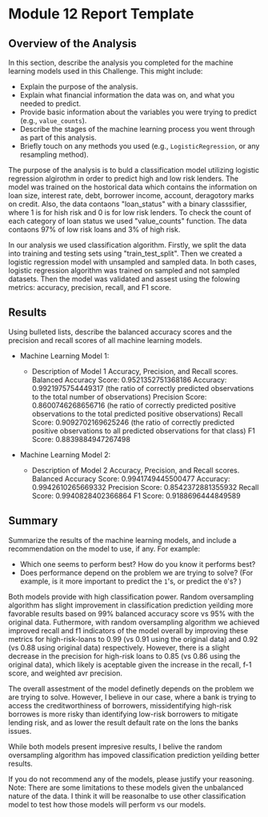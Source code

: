 # Module 12 Report Template

## Overview of the Analysis

In this section, describe the analysis you completed for the machine learning models used in this Challenge. This might include:

* Explain the purpose of the analysis.
* Explain what financial information the data was on, and what you needed to predict.
* Provide basic information about the variables you were trying to predict (e.g., `value_counts`).
* Describe the stages of the machine learning process you went through as part of this analysis.
* Briefly touch on any methods you used (e.g., `LogisticRegression`, or any resampling method).

The purpose of the analysis is to buld a classification model utilizing logistic regression algirothm in order to predict high and low risk lenders. The model was trained on the hostorical data which contains the information on loan size, interest rate, debt, borrower income, account, deragotory marks on credit. Also, the data contaons "loan_status" with a binary classsifier, where 1 is for hish risk and 0 is for low risk lenders. To check the count of each category of loan status we used "value_counts" function. The data contaons 97% of low risk loans and 3% of high risk.

In our analysis we used classification algorithm. Firstly, we split the data into training and testing sets using "train_test_split". Then we created a logistic regression model with unsampled and sampled data. In both cases, logistic regression algorithm was trained on sampled and not sampled datasets. Then the model was validated and assest using the folowing metrics: accuracy, precision, recall, and F1 score.

## Results

Using bulleted lists, describe the balanced accuracy scores and the precision and recall scores of all machine learning models.

* Machine Learning Model 1:
  * Description of Model 1 Accuracy, Precision, and Recall scores.
Balanced Accuracy Score: 0.9521352751368186
Accuracy: 0.9921975754449317 (the ratio of correctly predicted observations to the total number of observations)
Precision Score: 0.8600746268656716 (he ratio of correctly predicted positive observations to the total predicted positive observations)
Recall Score: 0.9092702169625246 (the ratio of correctly predicted positive observations to all predicted observations for that class)
F1 Score: 0.8839884947267498


* Machine Learning Model 2:
  * Description of Model 2 Accuracy, Precision, and Recall scores.
Balanced Accuracy Score: 0.9941749445500477
Accuracy: 0.9942610265669332
Precision Score: 0.8542372881355932
Recall Score: 0.9940828402366864
F1 Score: 0.9188696444849589

## Summary

Summarize the results of the machine learning models, and include a recommendation on the model to use, if any. For example:
* Which one seems to perform best? How do you know it performs best?
* Does performance depend on the problem we are trying to solve? (For example, is it more important to predict the `1`'s, or predict the `0`'s? )

Both models provide with high classification power. Random oversampling algorithm has slight improvement in classification prediction yeilding more favorable results based on 99% balanced accuracy score vs 95% with the original data. Futhermore, with random oversampling algorithm we achieved improved recall and f1 indicators of the model overall by improving these metrics for high-risk-loans to 0.99 (vs 0.91 using the original data) and 0.92 (vs 0.88 using original data) respectively. However, there is a slight decrease in the precision for high-risk loans to 0.85 (vs 0.86 using the original data), which likely is aceptable given the increase in the recall, f-1 score, and weighted avr precision. 

The overall assestment of the model definetly depends on the problem we are trying to solve. However, I believe in our case, where a bank is trying to access the creditworthiness of borrowers, missidentifying high-risk borrowes is more risky than identifying low-risk borrowers to mitigate lending risk, and as lower the result default rate on the lons the banks issues. 

While both models present impresive results, I belive the random oversampling algorithm has impoved classification prediction yeilding better results.

If you do not recommend any of the models, please justify your reasoning.
Note: There are some limitations to these models given the unbalanced nature of the data. I think it will be reasonalbe to use other classification model to test how those models will perform vs our models.